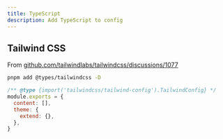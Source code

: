 ```yaml
---
title: TypeScript
description: Add TypeScript to config
---
```


## Tailwind CSS

From [github.com/tailwindlabs/tailwindcss/discussions/1077](https://github.com/tailwindlabs/tailwindcss/discussions/1077)

```bash
pnpm add @types/tailwindcss -D
```

```js [tailwind.config.js]
/** @type {import('tailwindcss/tailwind-config').TailwindConfig} */
module.exports = {
  content: [],
  theme: {
    extend: {},
  },
}
```
